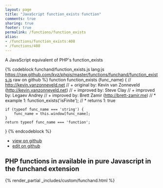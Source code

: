 ```yaml
---
layout: page
title: "JavaScript function_exists function"
comments: true
sharing: true
footer: true
permalink: /functions/function_exists
alias:
- /functions/function_exists:408
- /functions/408
---
```

<!-- Generated by Rakefile:build -->
A JavaScript equivalent of PHP's function_exists

{% codeblock funchand/function_exists.js lang:js https://raw.github.com/kvz/phpjs/master/functions/funchand/function_exists.js raw on github %}
function function_exists (func_name) {
    // http://kevin.vanzonneveld.net
    // +   original by: Kevin van Zonneveld (http://kevin.vanzonneveld.net)
    // +   improved by: Steve Clay
    // +   improved by: Legaev Andrey
	// +   improved by: Brett Zamir (http://brett-zamir.me)
    // *     example 1: function_exists('isFinite');
    // *     returns 1: true

    if (typeof func_name === 'string') {
        func_name = this.window[func_name];
    }
    return typeof func_name === 'function';
}
{% endcodeblock %}

 - [view on github](https://github.com/kvz/phpjs/blob/master/functions/funchand/function_exists.js)
 - [edit on github](https://github.com/kvz/phpjs/edit/master/functions/funchand/function_exists.js)

## PHP functions in available in pure Javascript in the funchand extension
{% render_partial _includes/custom/funchand.html %}

